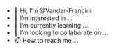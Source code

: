 - 👋 Hi, I’m @Vander-Francini
- 👀 I’m interested in ...
- 🌱 I’m currently learning ...
- 💞️ I’m looking to collaborate on ...
- 📫 How to reach me ...

<!---
Vander-Francini/Vander-Francini is a ✨ special ✨ repository because its `README.md` (this file) appears on your GitHub profile.
You can click the Preview link to take a look at your changes.
--->
